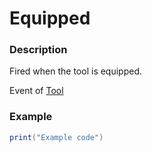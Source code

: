 # Equipped
### Description
Fired when the tool is equipped.

Event of [Tool](/classes/Tool/)

### Example
```lua
print("Example code")
```
